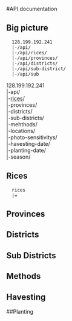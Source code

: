 #API documentation

## Big picture
 ```
   128.199.192.241
   |-/api/
   |-/api/rices/
   |-/api/provinces/
   |-/api/districts/
   |-/api/sub-district/
   |-/api/sub
 ```
  128.199.192.241 <br>
  |-api/ <br>
  |-[rices](##Rices)/ <br>
  |-provinces/ <br>
  |-districts/ <br>
  |-sub-districts/ <br>
  |-mehthods/ <br>
  |-locations/ <br>
  |-photo-sensitivitys/ <br>
  |-havesting-date/ <br>
  |-planting-date/ <br>
  |-season/ <br>


## Rices
  ```
    rices
    |=
  ```
## Provinces
## Districts
## Sub Districts
## Methods
## Havesting
##Planting
